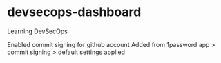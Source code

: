 # devsecops-dashboard
Learning DevSecOps 

Enabled commit signing for github account
    Added from 1password app > commit signing > default settings applied